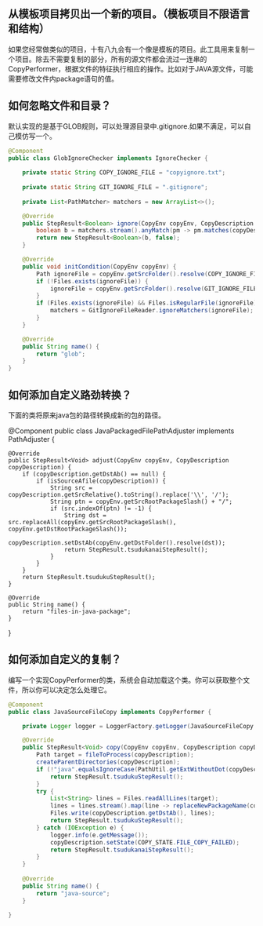## 从模板项目拷贝出一个新的项目。（模板项目不限语言和结构）

如果您经常做类似的项目，十有八九会有一个像是模板的项目。此工具用来复制一个项目。除去不需要复制的部分，所有的源文件都会流过一连串的CopyPerformer，根据文件的特征执行相应的操作。比如对于JAVA源文件，可能需要修改文件内package语句的值。

## 如何忽略文件和目录？

默认实现的是基于GLOB规则，可以处理源目录中.gitignore.如果不满足，可以自己模仿写一个。

```java
@Component
public class GlobIgnoreChecker implements IgnoreChecker {
	
	private static String COPY_IGNORE_FILE = "copyignore.txt";
	
	private static String GIT_IGNORE_FILE = ".gitignore";
	
	private List<PathMatcher> matchers = new ArrayList<>();

	@Override
	public StepResult<Boolean> ignore(CopyEnv copyEnv, CopyDescription copyDescription) {
		boolean b = matchers.stream().anyMatch(pm -> pm.matches(copyDescription.getSrcRelative()));
		return new StepResult<Boolean>(b, false);
	}

	@Override
	public void initCondition(CopyEnv copyEnv) {
		Path ignoreFile = copyEnv.getSrcFolder().resolve(COPY_IGNORE_FILE);
		if (!Files.exists(ignoreFile)) {
			ignoreFile = copyEnv.getSrcFolder().resolve(GIT_IGNORE_FILE);
		}
		if (Files.exists(ignoreFile) && Files.isRegularFile(ignoreFile)) {
			matchers = GitIgnoreFileReader.ignoreMatchers(ignoreFile);
		}
	}

	@Override
	public String name() {
		return "glob";
	}
}

```
## 如何添加自定义路劲转换？

下面的类将原来java包的路径转换成新的包的路径。

@Component
public class JavaPackagedFilePathAdjuster implements PathAdjuster {
	
	@Override
	public StepResult<Void> adjust(CopyEnv copyEnv, CopyDescription copyDescription) {
		if (copyDescription.getDstAb() == null) {
			if (isSourceAfile(copyDescription)) {
				String src = copyDescription.getSrcRelative().toString().replace('\\', '/');
				String ptn = copyEnv.getSrcRootPackageSlash() + "/";
				if (src.indexOf(ptn) != -1) {
					String dst = src.replaceAll(copyEnv.getSrcRootPackageSlash(), copyEnv.getDstRootPackageSlash());
					copyDescription.setDstAb(copyEnv.getDstFolder().resolve(dst));
					return StepResult.tsudukanaiStepResult();
				}
			}
		}
		return StepResult.tsudukuStepResult();
	}

	@Override
	public String name() {
		return "files-in-java-package";
	}

}



## 如何添加自定义的复制？

编写一个实现CopyPerformer的类，系统会自动加载这个类。你可以获取整个文件，所以你可以决定怎么处理它。

```java
@Component
public class JavaSourceFileCopy implements CopyPerformer {

	private Logger logger = LoggerFactory.getLogger(JavaSourceFileCopy.class);

	@Override
	public StepResult<Void> copy(CopyEnv copyEnv, CopyDescription copyDescription) {
		Path target = fileToProcess(copyDescription);
		createParentDirectories(copyDescription);
		if (!"java".equalsIgnoreCase(PathUtil.getExtWithoutDot(copyDescription.getSrcAbsolute()))) {
			return StepResult.tsudukuStepResult();
		}
		try {
			List<String> lines = Files.readAllLines(target);
			lines = lines.stream().map(line -> replaceNewPackageName(copyEnv, line)).collect(Collectors.toList());
			Files.write(copyDescription.getDstAb(), lines);
			return StepResult.tsudukuStepResult();
		} catch (IOException e) {
			logger.info(e.getMessage());
			copyDescription.setState(COPY_STATE.FILE_COPY_FAILED);
			return StepResult.tsudukanaiStepResult();
		}
	}
	
	@Override
	public String name() {
		return "java-source";
	}

}
```